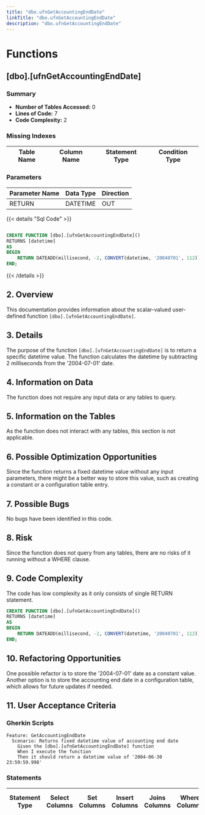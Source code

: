 ```yaml
---
title: "dbo.ufnGetAccountingEndDate"
linkTitle: "dbo.ufnGetAccountingEndDate"
description: "dbo.ufnGetAccountingEndDate"
---
```


# Functions

## [dbo].[ufnGetAccountingEndDate]
### Summary


- **Number of Tables Accessed:** 0
- **Lines of Code:** 7
- **Code Complexity:** 2
### Missing Indexes

| Table Name | Column Name | Statement Type | Condition Type |
|---|---|---|---|


### Parameters

| Parameter Name | Data Type | Direction |
|---|---|---|
| RETURN | DATETIME | OUT |

{{< details "Sql Code" >}}
```sql

CREATE FUNCTION [dbo].[ufnGetAccountingEndDate]()
RETURNS [datetime] 
AS 
BEGIN
    RETURN DATEADD(millisecond, -2, CONVERT(datetime, '20040701', 112));
END;

```
{{< /details >}}
## 2. Overview

This documentation provides information about the scalar-valued user-defined function `[dbo].[ufnGetAccountingEndDate]`.

## 3. Details

The purpose of the function `[dbo].[ufnGetAccountingEndDate]` is to return a specific datetime value. The function calculates the datetime by subtracting 2 milliseconds from the '2004-07-01' date.

## 4. Information on Data

The function does not require any input data or any tables to query.

## 5. Information on the Tables

As the function does not interact with any tables, this section is not applicable.

## 6. Possible Optimization Opportunities

Since the function returns a fixed datetime value without any input parameters, there might be a better way to store this value, such as creating a constant or a configuration table entry.

## 7. Possible Bugs

No bugs have been identified in this code.

## 8. Risk

Since the function does not query from any tables, there are no risks of it running without a WHERE clause.

## 9. Code Complexity

The code has low complexity as it only consists of single RETURN statement.

```sql
CREATE FUNCTION [dbo].[ufnGetAccountingEndDate]()
RETURNS [datetime] 
AS 
BEGIN
    RETURN DATEADD(millisecond, -2, CONVERT(datetime, '20040701', 112));
END;
```

## 10. Refactoring Opportunities

One possible refactor is to store the '2004-07-01' date as a constant value. Another option is to store the accounting end date in a configuration table, which allows for future updates if needed.

## 11. User Acceptance Criteria

### Gherkin Scripts

```gherkin
Feature: GetAccountingEndDate
  Scenario: Returns fixed datetime value of accounting end date
    Given the [dbo].[ufnGetAccountingEndDate] function
    When I execute the function
    Then it should return a datetime value of '2004-06-30 23:59:59.998'
```
### Statements

| Statement Type | Select Columns | Set Columns | Insert Columns | Joins Columns | Where Columns | Order By Columns | Group By Columns | Having Columns | Table Name |
|---|---|---|---|---|---|---|---|---|---|


